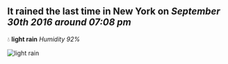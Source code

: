 ## It rained the last time in New York on *September 30th 2016 around 07:08 pm*
💧  **light rain** *Humidity 92%*

![light rain](http://openweathermap.org/img/w/10n.png)
